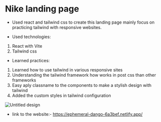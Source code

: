 # Nike landing page

* Used react and tailwind css to create this landing page mainly focus on practicing tailwind with responsive websites.

* Used technologies:
1. React with Vite
2. Tailwind css

* Learned practices:
1. Learned how to use tailwind in various responsive sites
2. Understanding the tailwind framework how works in post css than other frameworks
3. Easy aply classname to the components to make a stylish design with tailwind
4. Added the custom styles in tailwind configuration

![Untitled design](https://github.com/Awizp/nike-landingPage/assets/64133659/013994c4-7ce7-4196-9290-8971e75d41ab)

* link to the website:- https://ephemeral-dango-6a3bef.netlify.app/
